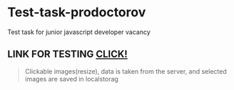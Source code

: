 # Test-task-prodoctorov
Test task for junior javascript developer vacancy
## LINK FOR TESTING [CLICK!](https://pdtask.weblang.ru)

>Clickable images(resize), data is taken from the server, and selected images are saved in localstorag
